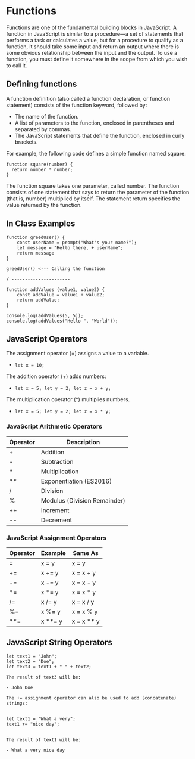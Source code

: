 # Functions 

Functions are one of the fundamental building blocks in JavaScript. A function in JavaScript is similar to a procedure—a set of statements that performs a task or calculates a value, but for a procedure to qualify as a function, it should take some input and return an output where there is some obvious relationship between the input and the output. To use a function, you must define it somewhere in the scope from which you wish to call it.

## Defining functions

A function definition (also called a function declaration, or function statement) consists of the function keyword, followed by:

- The name of the function.
- A list of parameters to the function, enclosed in parentheses and separated by commas.
- The JavaScript statements that define the function, enclosed in curly brackets.

For example, the following code defines a simple function named square:

```` 
function square(number) {
  return number * number;
}
````

The function square takes one parameter, called number. The function consists of one statement that says to return the parameter of the function (that is, number) multiplied by itself. The statement return specifies the value returned by the function.

## In Class Examples

````
function greedUser() {
    const userName = prompt("What's your name?");
    let message = "Hello there, + userName";
    return message
}

greedUser() <--- Calling the function

/ ----------------------

function addValues (value1, value2) {
    const addValue = value1 + value2;
    return addValue;
}

console.log(addValues(5, 5));
console.log(addValues("Hello ", "World"));

````

## JavaScript Operators

The assignment operator (=) assigns a value to a variable.

- ``let x = 10;``

The addition operator (+) adds numbers:

- ``let x = 5;
let y = 2;
let z = x + y;``

The multiplication operator (*) multiplies numbers.

- ``let x = 5;
let y = 2;
let z = x * y;``


### JavaScript Arithmetic Operators



| Operator	| Description |
| -------  | ------- |
|+	|Addition |
| - |	Subtraction|
| *	 | Multiplication |
| ** |	Exponentiation (ES2016) |
| /	| Division |
| % |	Modulus (Division Remainder)|
| ++ |	Increment|
| --	| Decrement|

### JavaScript Assignment Operators

|Operator|	Example	|Same As|
| ---- | ---- | ---- |
|=	|x = y	|x = y|
|+=	|x += y	|x = x + y|
|-=	|x -= y	|x = x - y|
|*=	|x *= y	|x = x * y|
|/=	|x /= y	|x = x / y|
|%=	|x %= y	|x = x % y|
|**=	|x **= y	|x = x ** y|

## JavaScript String Operators

````
let text1 = "John"; 
let text2 = "Doe";
let text3 = text1 + " " + text2;

The result of text3 will be:

- John Doe

The += assignment operator can also be used to add (concatenate) strings:


let text1 = "What a very";
text1 += "nice day";


The result of text1 will be:

- What a very nice day
````
